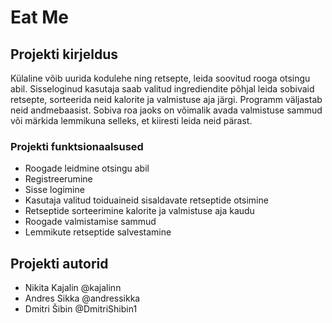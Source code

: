 # Eat Me

## Projekti kirjeldus
Külaline võib uurida kodulehe ning retsepte, leida soovitud rooga otsingu abil. Sisseloginud kasutaja saab valitud ingrediendite põhjal leida sobivaid retsepte, sorteerida neid kalorite ja valmistuse aja järgi. Programm väljastab neid andmebaasist. Sobiva roa jaoks on võimalik avada valmistuse sammud või märkida lemmikuna selleks, et kiiresti leida neid pärast. 
### Projekti funktsionaalsused
- Roogade leidmine otsingu abil
- Registreerumine
- Sisse logimine
- Kasutaja valitud toiduaineid sisaldavate retseptide otsimine
- Retseptide sorteerimine kalorite ja valmistuse aja kaudu
- Roogade valmistamise sammud
- Lemmikute retseptide salvestamine
## Projekti autorid
- Nikita Kajalin @kajalinn
- Andres Sikka @andressikka
- Dmitri Šibin @DmitriShibin1
